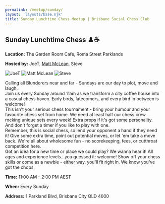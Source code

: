 ```yaml
---
permalink: /meetup/sunday/
layout: 'layouts/base.njk'
title: Sunday Lunchtime Chess Meetup | Brisbane Social Chess Club
---
```


<section class="max-w-3xl mx-auto p-6 bg-black bg-opacity-60 rounded-xl shadow-lg flex flex-col gap-4">
  <h2 class="text-center text-indigo-200 text-xl uppercase tracking-wide mt-2 mb-2">
    Sunday Lunchtime Chess ♟️☕
  </h2>
  <p class="text-gray-200 text-sm"><strong>Location:</strong> The Garden Room Cafe, Roma Street Parklands</p>
  <p class="text-gray-200 text-sm">
    <strong>Hosted by:</strong> JoeT,
    <a href="https://github.com/LuckyNotGood" class="text-blue-400 hover:text-blue-500">Matt McLean</a>, Steve
  </p>
  <div class="flex justify-center gap-4 flex-wrap mt-2">
    <img
      src="https://avatars.githubusercontent.com/u/873384?s=400&v=4"
      alt="JoeT"
      class="max-w-[150px] rounded-lg"
    />
    <img
      src="https://avatars.githubusercontent.com/u/172946035?v=4"
      alt="Matt McLean"
      class="max-w-[150px] rounded-lg"
    />
    <img
      src="https://avatars.githubusercontent.com/u/873384?s=400&v=4"
      alt="Steve"
      class="max-w-[150px] rounded-lg"
    />
  </div>
  <p class="text-gray-300 text-sm leading-relaxed">
    Calling all Blunderers near and far - Sundays are our day to plot, move and laugh. <br />
    Join us every Sunday around 11am as we transform a city coffee house into a casual chess haven. Early birds, latecomers, and every bird in between is welcome! <br />
    This isn't your serious chess tournament - bring your humour and your favourite chess set from home. We need at least half our chess crew rocking unique sets every week! Extra props if it's got some personality. And don't forget a timer if you like to play with one. <br />
    Remember, this is social chess, so lend your opponent a hand if they need it! Give some extra time, point out potential moves, or let 'em take a move back. We're all about wholesome fun - no scorekeeping, fees, or cutthroat competition here. <br />
    Got an idea for a new time or place we could play? We wanna hear it! All ages and experience levels...you guessed it: welcome! Show off your chess skills or come as a newbie - either way, you'll fit right in. We know you've got the chops
  </p>
  <p class="text-gray-200 text-sm"><strong>Time:</strong> 11:00 AM – 2:00 PM AEST</p>
  <p class="text-gray-200 text-sm"><strong>When:</strong> Every Sunday</p>
  <p class="text-gray-200 text-sm"><strong>Address:</strong> 1 Parkland Blvd, Brisbane City QLD 4000</p>
  <div class="mt-4">
    <!-- TODO -->
    <!-- <iframe
      src=""
      class="w-full h-64 rounded-lg border-0"
      allowfullscreen=""
      loading="lazy"
    ></iframe> -->
  </div>
</section>
